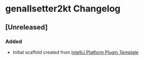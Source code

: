 <!-- Keep a Changelog guide -> https://keepachangelog.com -->

# genallsetter2kt Changelog

## [Unreleased]
### Added
- Initial scaffold created from [IntelliJ Platform Plugin Template](https://github.com/JetBrains/intellij-platform-plugin-template)
